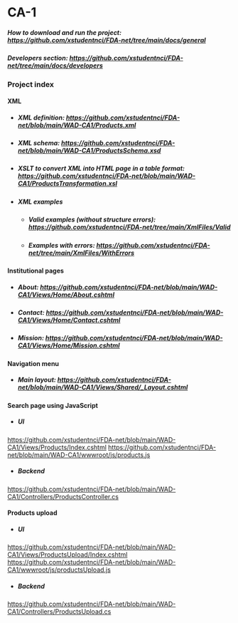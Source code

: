 # CA-1
##### How to download and run the project: https://github.com/xstudentnci/FDA-net/tree/main/docs/general
##### Developers section: https://github.com/xstudentnci/FDA-net/tree/main/docs/developers

### Project index 

#### XML
* ##### XML definition: https://github.com/xstudentnci/FDA-net/blob/main/WAD-CA1/Products.xml
* ##### XML schema: https://github.com/xstudentnci/FDA-net/blob/main/WAD-CA1/ProductsSchema.xsd
* ##### XSLT to convert XML into HTML page in a table format: https://github.com/xstudentnci/FDA-net/blob/main/WAD-CA1/ProductsTransformation.xsl

* ##### XML examples
  - ##### Valid examples (without structure errors): https://github.com/xstudentnci/FDA-net/tree/main/XmlFiles/Valid
  - ##### Examples with errors: https://github.com/xstudentnci/FDA-net/tree/main/XmlFiles/WithErrors

#### Institutional pages
* ##### About: https://github.com/xstudentnci/FDA-net/blob/main/WAD-CA1/Views/Home/About.cshtml
* ##### Contact: https://github.com/xstudentnci/FDA-net/blob/main/WAD-CA1/Views/Home/Contact.cshtml
* ##### Mission: https://github.com/xstudentnci/FDA-net/blob/main/WAD-CA1/Views/Home/Mission.cshtml

#### Navigation menu
* ##### Main layout: https://github.com/xstudentnci/FDA-net/blob/main/WAD-CA1/Views/Shared/_Layout.cshtml

#### Search page using JavaScript
* ##### UI
https://github.com/xstudentnci/FDA-net/blob/main/WAD-CA1/Views/Products/Index.cshtml
https://github.com/xstudentnci/FDA-net/blob/main/WAD-CA1/wwwroot/js/products.js
* ##### Backend
https://github.com/xstudentnci/FDA-net/blob/main/WAD-CA1/Controllers/ProductsController.cs

#### Products upload
* ##### UI
https://github.com/xstudentnci/FDA-net/blob/main/WAD-CA1/Views/ProductsUpload/Index.cshtml
https://github.com/xstudentnci/FDA-net/blob/main/WAD-CA1/wwwroot/js/productsUpload.js
* ##### Backend
https://github.com/xstudentnci/FDA-net/blob/main/WAD-CA1/Controllers/ProductsUpload.cs
